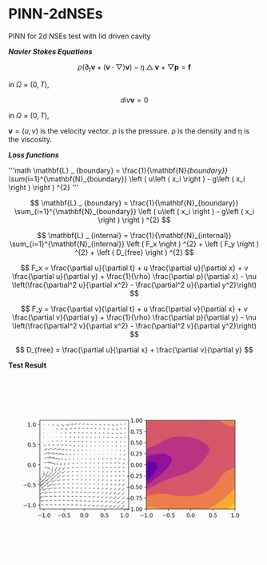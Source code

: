 
# PINN-2dNSEs
PINN for 2d NSEs test with lid driven cavity

***Navier Stokes Equations***

$$ \rho \left ( \partial_{t} \mathbf{v} +  \left ( \mathbf{v}  \cdot \bigtriangledown  \right ) \mathbf{v}  \right ) - \eta \bigtriangleup \mathbf{v} + \bigtriangledown \mathbf{p} = \mathbf{f} $$

in $\Omega$ $\times$ $\left ( 0, T \right )$,

$$ div \mathbf{v}  = 0 $$


in $\Omega$ $\times$ $\left ( 0, T \right ),$

$\mathbf{v} = \left ( u , v \right )$ is the velocity vector. $\mathrm{}{p}$ is the pressure. $\mathrm{\rho}$ is the density and $\mathrm{\eta}$ is the viscosity.

***Loss functions***

'''math
\mathbf{L} _ {boundary} = \frac{1}{\mathbf{N}_{boundary}} \sum_{i=1}^{\mathbf{N}_{boundary}} \left ( u\left ( x_i \right ) - g\left ( x_i \right )  \right ) ^{2}
'''

$$ \mathbf{L} _ {boundary} = \frac{1}{\mathbf{N}_{boundary}} \sum_{i=1}^{\mathbf{N}_{boundary}} \left ( u\left ( x_i \right ) - g\left ( x_i \right )  \right ) ^{2} $$

$$ \mathbf{L} _ {internal} = \frac{1}{\mathbf{N}_{internal}} \sum_{i=1}^{\mathbf{N}_{internal}} \left ( F_x  \right ) ^{2} + \left ( F_y  \right ) ^{2} + \left ( D_{free}  \right ) ^{2} $$

$$ F_x = \frac{\partial u}{\partial t} + u \frac{\partial u}{\partial x} + v \frac{\partial u}{\partial y} + \frac{1}{\rho} \frac{\partial p}{\partial x} - \nu \left(\frac{\partial^2 u}{\partial x^2} - \frac{\partial^2 u}{\partial y^2}\right) $$

$$ F_y = \frac{\partial v}{\partial t} + u \frac{\partial v}{\partial x} + v \frac{\partial v}{\partial y} + \frac{1}{\rho} \frac{\partial p}{\partial y} - \nu \left(\frac{\partial^2 v}{\partial x^2} - \frac{\partial^2 v}{\partial y^2}\right) $$

$$ D_{free} = \frac{\partial u}{\partial x} + \frac{\partial v}{\partial y} $$

**Test Result**
![Lid-Driven](./image/Lid-Driven.gif)